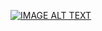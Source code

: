 [![IMAGE ALT TEXT](http://img.youtube.com/vi/ykH6xasVjto/0.jpg)](http://www.youtube.com/watch?v=ykH6xasVjto "SCADA Toy Prototype for PERCCOM Hackathon")

